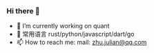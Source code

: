 ### Hi there 👋
- 🔭 I’m currently working on quant
- 🌱 常用语言 rust/python/javascript/dart/go
- 📫 How to reach me: mail: zhu.julian@qq.com

<!--
**julian200355/julian200355** is a ✨ _special_ ✨ repository because its `README.md` (this file) appears on your GitHub profile.

Here are some ideas to get you started:

- 🔭 I’m currently working on ...
- 🌱 I’m currently learning ...
- 👯 I’m looking to collaborate on ...
- 🤔 I’m looking for help with ...
- 💬 Ask me about ...
- 📫 How to reach me: ...
- 😄 Pronouns: ...
- ⚡ Fun fact: ...
-->
